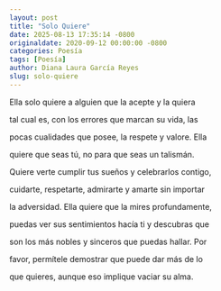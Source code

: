 ```yaml
---
layout: post
title: "Solo Quiere"
date: 2025-08-13 17:35:14 -0800
originaldate: 2020-09-12 00:00:00 -0800
categories: Poesía
tags: [Poesía]
author: Diana Laura García Reyes
slug: solo-quiere
---
```


Ella solo quiere a alguien que la acepte y la quiera

tal cual es, con los errores que marcan su vida, las

pocas cualidades que posee, la respete y valore. Ella

quiere que seas tú, no para que seas un talismán.

Quiere verte cumplir tus sueños y celebrarlos contigo,

cuidarte, respetarte, admirarte y amarte sin importar

la adversidad. Ella quiere que la mires profundamente,

puedas ver sus sentimientos hacía ti y descubras que

son los más nobles y sinceros que puedas hallar. Por

favor, permítele demostrar que puede dar más de lo

que quieres, aunque eso implique vaciar su alma.